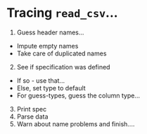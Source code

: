 
# Tracing `read_csv`...

1. Guess header names...
 - Impute empty names
 - Take care of duplicated names
2. See if specification was defined
 - If so - use that...
 - Else, set type to default
 - For guess-types, guess the column type...
3. Print spec
4. Parse data
5. Warn about name problems and finish....
